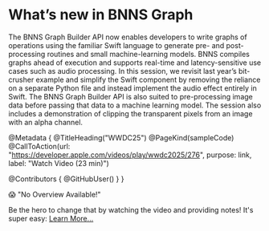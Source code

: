 # What’s new in BNNS Graph

The BNNS Graph Builder API now enables developers to write graphs of operations using the familiar Swift language to generate pre- and post-processing routines and small machine-learning models. BNNS compiles graphs ahead of execution and supports real-time and latency-sensitive use cases such as audio processing. In this session, we revisit last year’s bit-crusher example and simplify the Swift component by removing the reliance on a separate Python file and instead implement the audio effect entirely in Swift. The BNNS Graph Builder API is also suited to pre-processing image data before passing that data to a machine learning model. The session also includes a demonstration of clipping the transparent pixels from an image with an alpha channel.

@Metadata {
   @TitleHeading("WWDC25")
   @PageKind(sampleCode)
   @CallToAction(url: "https://developer.apple.com/videos/play/wwdc2025/276", purpose: link, label: "Watch Video (23 min)")

   @Contributors {
      @GitHubUser(<replace this with your GitHub handle>)
   }
}

😱 "No Overview Available!"

Be the hero to change that by watching the video and providing notes! It's super easy:
 [Learn More…](https://wwdcnotes.com/documentation/wwdcnotes/contributing)
